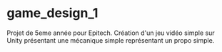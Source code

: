 # game_design_1
Projet de 5eme année pour Epitech. Création d'un jeu vidéo simple sur Unity présentant une mécanique simple représentant un propo simple.
